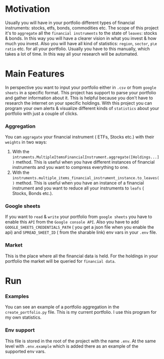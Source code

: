 # Motivation
Usually you will have in your portfolio different types of financial instruments: stocks, etfs, bonds, commodities etc.
The scope of this project it's to `aggregate` all the `financial instruments` to the state of `leaves`: stocks & bonds. 
In this way you will have a clearer vision in what you invest & how much you invest. Also you will have all kind of statistics: `region`, 
`sector`, `p\e ratio` etc. for all your portfolio. Usually you have to this manually, which takes a lot of time. In this 
way all your research will be automated.

# Main Features
In perspective you want to input your portfolio either in `.csv` or from `google sheets` in 
a specific format. This project has support to parse your portfolio and gather information about it. 
This is helpful because you don't have to research the internet on your specific holdings. With this project
you can program your own alerts & visualize different kinds of `statistics` about your portfolio with just 
a couple of clicks.

### Aggregation
You can `aggragate` your financial instrument ( ETFs, Stocks etc.) with their `weights` in two ways:
1. With the `intruments.MultipleItemsFinancialInstrument.aggregate([Holdings...])` method. This is useful when you have
different instances of financial instruments and you want to compress everything to one.
2. With the `instruments.multiple_items_financial_instrument_instance.to_leaves()` method. This is useful when you have 
an instance of a financial instrument and you want to reduce all your instruments to `leafs` ( Stocks, Bonds etc.).

### Google sheets
If you want to `read` & `write` your portfolio from `google sheets` you have to enable this `API` from the 
`Google console API`. Also you have to add `GOOGLE_SHEETS_CREDENTIALS_PATH` ( you get a json file when you enable the api) 
and `SPREAD_SHEET_ID` ( from the sharable link) env vars in your `.env` file.

### Market
This is the place where all the financial data is held. For the holdings in your portfolio the market
will be queried for `financial data`.

# Run
### Examples
You can see an example of a portfolio aggregation in the `create_portfolio.py` file. This is my current portfolio. 
I use this program for my own statistics.
### Env support
This file is stored in the root of the project with the name `.env`. At the same level with 
`.env.example` which is added there as an example of the supported env vars.
